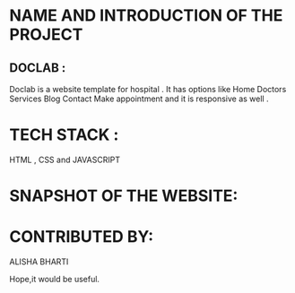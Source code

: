 # NAME AND INTRODUCTION OF THE PROJECT
## DOCLAB :
Doclab is a website template for hospital . It has options like 
Home
Doctors
Services
Blog
Contact
Make appointment and it is responsive as well .

# TECH STACK :
HTML , CSS and JAVASCRIPT 

# SNAPSHOT OF THE WEBSITE:




# CONTRIBUTED BY:
ALISHA BHARTI

Hope,it would be useful.

